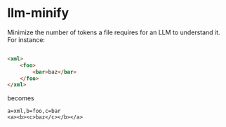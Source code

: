 # llm-minify

Minimize the number of tokens a file requires for an LLM to understand it.
For instance:

```html

<xml>
    <foo>
        <bar>baz</bar>
    </foo>
</xml>
```

becomes

```text
a=xml,b=foo,c=bar
<a><b><c>baz</c></b></a>
```

